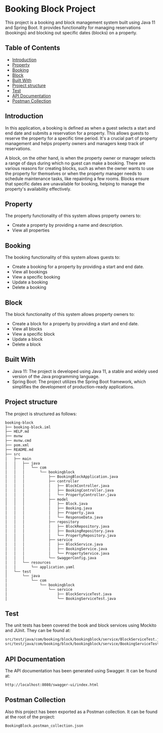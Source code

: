 # Booking Block Project

This project is a booking and block management system built using Java 11 and Spring Boot. It provides functionality for managing reservations (bookings) and blocking out specific dates (blocks) on a property.

## Table of Contents

- [Introduction](#introduction)
- [Property](#property)
- [Booking](#booking)
- [Block](#block)
- [Built With](#built-with)
- [Project structure](#project-structure)
- [Test](#test)
- [API Documentation](#api-documentation)
- [Postman Collection](#postman-collection)

## Introduction

In this application, a booking is defined as when a guest selects a start and end date and submits a reservation for a property. This allows guests to reserve the property for a specific time period. It's a crucial part of property management and helps property owners and managers keep track of reservations.

A block, on the other hand, is when the property owner or manager selects a range of days during which no guest can make a booking. There are various reasons for creating blocks, such as when the owner wants to use the property for themselves or when the property manager needs to schedule maintenance tasks, like repainting a few rooms. Blocks ensure that specific dates are unavailable for booking, helping to manage the property's availability effectively.

## Property

The property functionality of this system allows property owners to:
- Create a property by providing a name and description.
- View all properties

## Booking

The booking functionality of this system allows guests to:
- Create a booking for a property by providing a start and end date.
- View all bookings
- View a specific booking
- Update a booking
- Delete a booking


## Block

The block functionality of this system allows property owners to:
- Create a block for a property by providing a start and end date.
- View all blocks
- View a specific block
- Update a block
- Delete a block


## Built With

- Java 11: The project is developed using Java 11, a stable and widely used version of the Java programming language.
- Spring Boot: The project utilizes the Spring Boot framework, which simplifies the development of production-ready applications.

## Project structure
The project is structured as follows:
```sh
booking-block
├── booking-block.iml
├── HELP.md
├── mvnw
├── mvnw.cmd
├── pom.xml
├── README.md
├── src
│   ├── main
│   │   ├── java
│   │   │   └── com
│   │   │       └── bookingblock
│   │   │           ├── BookingBlockApplication.java
│   │   │           ├── controller
│   │   │           │   ├── BlockController.java
│   │   │           │   ├── BookingController.java
│   │   │           │   └── PropertyController.java
│   │   │           ├── model
│   │   │           │   ├── Block.java
│   │   │           │   ├── Booking.java
│   │   │           │   ├── Property.java
│   │   │           │   └── ResponseData.java
│   │   │           ├── repository
│   │   │           │   ├── BlockRepository.java
│   │   │           │   ├── BookingRepository.java
│   │   │           │   └── PropertyRepository.java
│   │   │           ├── service
│   │   │           │   ├── BlockService.java
│   │   │           │   ├── BookingService.java
│   │   │           │   └── PropertyService.java
│   │   │           └── SwaggerConfig.java
│   │   └── resources
│   │       └── application.yaml
│   └── test
│       └── java
│           └── com
│               └── bookingblock
│                   └── service
│                       ├── BlockServiceTest.java
│                       └── BookingServiceTest.java
```

## Test
The unit tests has been covered the book and block services using Mockito and JUnit. They can be found at:
```sh
src/test/java/com/booking/block/bookingblock/service/BlockServiceTest.java
src/test/java/com/booking/block/bookingblock/service/BookingServiceTest.java
```

## API Documentation
The API documentation has been generated using Swagger. It can be found at:
```sh
http://localhost:8080/swagger-ui/index.html
```

## Postman Collection

Also this project has been exported as a Postman collection. It can be found at the root of the project:
```sh
BookingBlock.postman_collection.json
```
